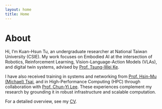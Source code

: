 ```yaml
---
layout: home
title: Home
---
```


# About
Hi, I’m Kuan-Hsun Tu, an undergraduate researcher at National Taiwan University (CSIE). My work focuses on Embodied AI at the intersection of Robotics, Reinforcement Learning, Vision-Language-Action Models (VLAs), and digital twin systems, advised by [Prof. Tsung-Wei Ke](https://twke18.github.io).

I have also received training in systems and networking from [Prof. Hsin-Mu (Michael) Tsai](https://www.csie.ntu.edu.tw/~hsinmu/site/), and in High-Performance Computing (HPC) through collaboration with [Prof. Chun-Yi Lee](http://elsalab.ai/about). These experiences complement my research by grounding it in robust infrastructure and scalable computation.

For a detailed overview, see my [CV](assets/files/cv_single_page.pdf).

<!-- I also share occasional thoughts and updates here — feel free to [browse my posts](posts). -->
